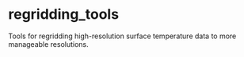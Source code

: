 # regridding_tools
Tools for regridding high-resolution surface temperature data to more manageable resolutions.
